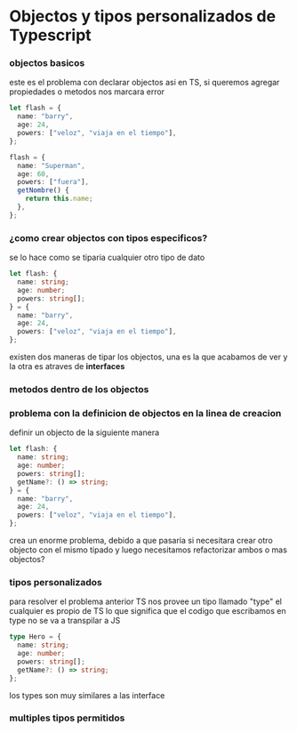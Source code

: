 # Objectos y tipos personalizados de Typescript

### objectos basicos

este es el problema con declarar objectos asi en TS, si queremos agregar propiedades o metodos nos marcara
error

```ts
let flash = {
  name: "barry",
  age: 24,
  powers: ["veloz", "viaja en el tiempo"],
};

flash = {
  name: "Superman",
  age: 60,
  powers: ["fuera"],
  getNombre() {
    return this.name;
  },
};
```

### ¿como crear objectos con tipos especificos?

se lo hace como se tiparia cualquier otro tipo de dato

```ts
let flash: {
  name: string;
  age: number;
  powers: string[];
} = {
  name: "barry",
  age: 24,
  powers: ["veloz", "viaja en el tiempo"],
};
```

existen dos maneras de tipar los objectos, una es la que acabamos de ver y la otra es atraves de **interfaces**

### metodos dentro de los objectos

### problema con la definicion de objectos en la linea de creacion

definir un objecto de la siguiente manera

```ts
let flash: {
  name: string;
  age: number;
  powers: string[];
  getName?: () => string;
} = {
  name: "barry",
  age: 24,
  powers: ["veloz", "viaja en el tiempo"],
};
```

crea un enorme problema, debido a que pasaria si necesitara crear otro objecto con el mismo tipado y luego necesitamos refactorizar ambos o mas objectos?

### tipos personalizados

para resolver el problema anterior TS nos provee un tipo llamado "type" el cualquier es propio de TS lo que significa que el codigo que escribamos en type no se va a transpilar a JS

```ts
type Hero = {
  name: string;
  age: number;
  powers: string[];
  getName?: () => string;
};
```

los types son muy similares a las interface

### multiples tipos permitidos
